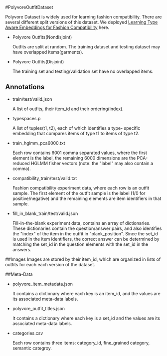 #PolyvoreOutfitDataset

Polyvore Dataset is widely used for learning fashion compatibility.
There are several different split versions of this dataset. We deployed [Learning Type Aware Embeddings for Fashion Compatibility](https://arxiv.org/pdf/1803.09196.pdf) here.

- Polyvore Outfits(Nondisjoint)

    Outfits are split at random. The training dataset and testing dataset may have overlapped items(garments).

- Polyvore Outfits(Disjoint)

    The training set and testing/validation set have no overlapped items.

## Annotations

- train/test/valid.json

    A list of outfits, their item_id and their ordering(index).

- typespaces.p

    A list of tuples(t1, t2), each of which identifies a type- specific embedding that compares items of type t1 to items of type t2.

- train_hglmm_pca6000.txt

    Each row contains 6001 comma separated values, where the first element is the label, the remaining 6000 dimensions are the PCA-reduced HGLMM fisher vectors (note: the "label" may also contain a comma).

- compatibility_train/test/valid.txt

    Fashion compatibility experiment data, where each row is an outfit sample. The first element of the outfit sample is the label (1/0 for positive/negative) and the remaining elements are item identifiers in that sample.

- fill_in_blank_train/test/valid.json

    Fill-in-the-blank experiment data, contains an array of dictionaries. These dictionaries contain the question/answer pairs, and also identifies the "index" of the item in the outfit in
"blank_position".  Since the set_id is used in the item identifiers, the correct answer can be determined by matching the set_id in the question
elements with the set_id in the answers.


##Images
Images are stored by their item_id, which are organized in lists of outfits for each each version of the dataset.

##Meta-Data
- polyvore_item_metadata.json

    It contains a dictionary where each key is an item_id, and the values are its associated meta-data labels.

- polyvore_outfit_titles.json

    It contains a dictionary where each key is a set_id and the values are its associated meta-data labels.

- categories.csv

    Each row contains three items: category_id, fine_grained category, semantic categroy.
